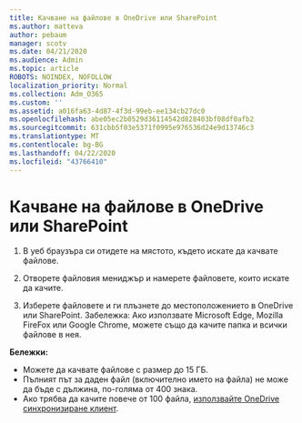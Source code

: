 ```yaml
---
title: Качване на файлове в OneDrive или SharePoint
ms.author: matteva
author: pebaum
manager: scotv
ms.date: 04/21/2020
ms.audience: Admin
ms.topic: article
ROBOTS: NOINDEX, NOFOLLOW
localization_priority: Normal
ms.collection: Adm_O365
ms.custom: ''
ms.assetid: a016fa63-4d87-4f3d-99eb-ee134cb27dc0
ms.openlocfilehash: abe05ec2b0529d36114542d828403bf08df0afb2
ms.sourcegitcommit: 631cbb5f03e5371f0995e976536d24e9d13746c3
ms.translationtype: MT
ms.contentlocale: bg-BG
ms.lasthandoff: 04/22/2020
ms.locfileid: "43766410"
---
```

# <a name="upload-files-to-onedrive-or-sharepoint"></a>Качване на файлове в OneDrive или SharePoint

1. В уеб браузъра си отидете на мястото, където искате да качвате файлове.
    
2. Отворете файловия мениджър и намерете файловете, които искате да качите.
    
3. Изберете файловете и ги плъзнете до местоположението в OneDrive или SharePoint. Забележка: Ако използвате Microsoft Edge, Mozilla FireFox или Google Chrome, можете също да качите папка и всички файлове в нея.
    
**Бележки:**
- Можете да качвате файлове с размер до 15 ГБ. 
- Пълният път за даден файл (включително името на файла) не може да бъде с дължина, по-голяма от 400 знака. 
- Ако трябва да качите повече от 100 файла, [използвайте OneDrive синхронизиране клиент](https://go.microsoft.com/fwlink/?linkid=866427). 
  

